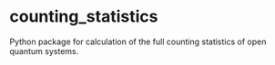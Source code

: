 # counting_statistics
Python package for calculation of the full counting statistics of open quantum systems.
